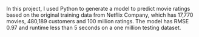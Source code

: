 In this project, I used Python to generate a model to predict movie ratings based on the original training data from Netflix Company, which has 17,770 movies, 480,189 customers and 100 million ratings. The model has RMSE 0.97 and runtime less than 5 seconds on a one million testing dataset.
